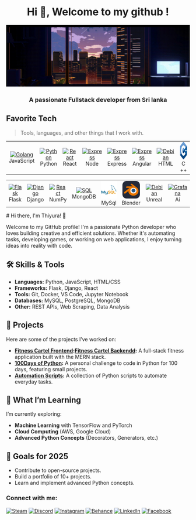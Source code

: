 

<h1 align="center">Hi 👋, Welcome to my github ! </h1>

![](icons/tootee.gif)

<h3 align="center">A passionate Fullstack developer from Sri lanka</h3>

<h2 align="left" id="macropower-tech">Favorite Tech </h2>

> Tools, languages, and other things that I work with.

<table>
  <tr>
    <td align="center" width="96">
      <a href="#macropower-tech">
        <img src="https://user-images.githubusercontent.com/74038190/212257454-16e3712e-945a-4ca2-b238-408ad0bf87e6.gif" height="48" alt="Golang" />
      </a>
      <br>JavaScript
    </td>
    <td align="center" width="96">
      <a href="#macropower-tech">
        <img src="https://user-images.githubusercontent.com/74038190/212257472-08e52665-c503-4bd9-aa20-f5a4dae769b5.gif" width="48" height="48" alt="Python" />
      </a>
      <br>Python
    </td>
    <td align="center" width="96">
      <a href="#macropower-tech">
        <img src="https://user-images.githubusercontent.com/74038190/212257467-871d32b7-e401-42e8-a166-fcfd7baa4c6b.gif" width="48" height="48" alt="React" />
      </a>
      <br>React
    </td>
    <td align="center" width="96">
      <a href="#macropower-tech">
        <img src="https://user-images.githubusercontent.com/74038190/212257460-738ff738-247f-4445-a718-cdd0ca76e2db.gif"  width="45" height="48" alt="Express"/>
      </a>
      <br>Node
    </td>
    <td align="center" width="96">
      <a href="#macropower-tech" >
        <img src="https://github.com/Anmol-Baranwal/Cool-GIFs-For-GitHub/assets/74038190/1a797f46-efe4-41e6-9e75-5303e1bbcbfa" width="48" height="48" alt="Express" />
      </a>
      <br>Express
    </td>
    <td align="center" width="96"> 
      <a href="#macropower-tech" >
        <img src="https://user-images.githubusercontent.com/74038190/212280823-79088828-a258-4a4d-8d6c-96315d5a07af.gif" width="48" height="48" alt="Express" />
      </a>
      <br>Angular
    </td>
    <td align="center"  width="96">
      <a href="#macropower-tech">
        <img src= "https://github.com/Anmol-Baranwal/Cool-GIFs-For-GitHub/assets/74038190/29fd6286-4e7b-4d6c-818f-c4765d5e39a9" width="48" height="48" alt="Debian" />
      </a>
      <br>HTML
    </td>
    <td align="center" width="96">
      <a href="#macropower-tech" >
        <img src="https://raw.githubusercontent.com/devicons/devicon/master/icons/cplusplus/cplusplus-original.svg" width="48" height="48" alt="Grafana" />
      </a>
      <br>C ++
    </td>
  </tr>
</table>

<table>
  <tr>
    <td align="center" width="96">
      <a href="#macropower-tech">
        <img src= "https://raw.githubusercontent.com/marwin1991/profile-technology-icons/refs/heads/main/icons/flask.png" width="48" height="48" alt="Flask" />
      </a>
      <br>Flask
    </td>
    <td align="center" width="96">
      <a href="#macropower-tech">
        <img src= "https://raw.githubusercontent.com/marwin1991/profile-technology-icons/refs/heads/main/icons/django.png" width="48" height="48" alt="Django" />
      </a>
      <br>Django
    </td>
    <td align="center" width="96">
      <a href="#macropower-tech">
        <img src= "https://raw.githubusercontent.com/marwin1991/profile-technology-icons/refs/heads/main/icons/numpy.png" width="48" height="48" alt="React" />
      </a>
      <br>NumPy
    </td>
    <td align="center" width="96">
      <a href="#macropower-tech">
        <img src= "https://github.com/Anmol-Baranwal/Cool-GIFs-For-GitHub/assets/74038190/398b19b1-9aae-4c1f-8bc0-d172a2c08d68" width="45" height="48" alt="SQL"/>
      </a>
      <br>MongoDB
    </td>
    <td align="center" width="96">
      <a href="#macropower-tech" >
        <img src="https://raw.githubusercontent.com/devicons/devicon/master/icons/mysql/mysql-original-wordmark.svg" width="48" height="48" alt="C" />
      </a>
      <br>MySql
    </td>
    <td align="center" width="96"> 
      <a href="#macropower-tech" >
        <img src="icons/Blender-Dark.svg " width="48" height="48" alt="C ++" />
      </a>
      <br>Blender
    </td>
    <td align="center"  width="96">
      <a href="#macropower-tech">
        <img src= "https://raw.githubusercontent.com/marwin1991/profile-technology-icons/refs/heads/main/icons/unreal_engine.png" width="48" height="48" alt="Debian" />
      </a>
      <br>Unreal
    </td>
    <td align="center" width="96">
      <a href="#macropower-tech" >
        <img src="https://www.vectorlogo.zone/logos/adobe_illustrator/adobe_illustrator-icon.svg" width="48" height="48" alt="Grafana" />
      </a>
      <br>Ai
    </td>
  </tr>
</table>

<p align="left">
  # Hi there, I'm Thiyura! 👋

Welcome to my GitHub profile! I'm a passionate Python developer who loves building creative and efficient solutions. Whether it's automating tasks, developing games, or working on web applications, I enjoy turning ideas into reality with code.

## 🛠️ Skills & Tools
- **Languages:** Python, JavaScript, HTML/CSS
- **Frameworks:** Flask, Django, React
- **Tools:** Git, Docker, VS Code, Jupyter Notebook
- **Databases:** MySQL, PostgreSQL, MongoDB
- **Other:** REST APIs, Web Scraping, Data Analysis

## 🚀 Projects
Here are some of the projects I’ve worked on:
- **[Fitness Cartel Frontend](https://github.com/2tzz/fitness-cartel-frontend):[Fitness Cartel Backendd](https://github.com/2tzz/fitness-cartel-backend):** A full-stack fitness application built with the MERN stack.
- **[100Days of Python](https://github.com/2tzz/100Days_Python_Udemy):** A personal challenge to code in Python for 100 days, featuring small projects.
- **[Automation Scripts](https://github.com/2tzz/Automation-Scripts):** A collection of Python scripts to automate everyday tasks.

## 🌱 What I’m Learning
I’m currently exploring:
- **Machine Learning** with TensorFlow and PyTorch
- **Cloud Computing** (AWS, Google Cloud)
- **Advanced Python Concepts** (Decorators, Generators, etc.)

## 🎯 Goals for 2025
- Contribute to open-source projects.
- Build a portfolio of 10+ projects.
- Learn and implement advanced Python concepts.


</p>


<h3 align="left">Connect with me:</h3>
<p align="left">

[![Steam](https://img.shields.io/badge/steam-%23000000.svg?style=for-the-badge&logo=steam&logoColor=white)](https://steamcommunity.com/profiles/76561199119981337)
[![Discord](https://img.shields.io/badge/Discord-%235865F2.svg?style=for-the-badge&logo=discord&logoColor=white)](https://discord.gg/UUsY9X8xyJ)
[![Instagram](https://img.shields.io/badge/Instagram-%23E4405F.svg?style=for-the-badge&logo=Instagram&logoColor=white)](https://www.instagram.com/t.thiyura/)
[![Behance](https://img.shields.io/badge/Behance-1769ff?style=for-the-badge&logo=behance&logoColor=white)](https://www.instagram.com/t.thiyura/)
[![LinkedIn](https://img.shields.io/badge/linkedin-%230077B5.svg?style=for-the-badge&logo=linkedin&logoColor=white)](https://www.linkedin.com/in/thiyura-thilakshana-1478242ab/)
[![Facebook](https://img.shields.io/badge/Facebook-%231877F2.svg?style=for-the-badge&logo=Facebook&logoColor=white)](https://www.facebook.com/profile.php?id=100086208381519)

</p>


<!---
2tzz/2tzz is a ✨ special ✨ repository because its `README.md` (this file) appears on your GitHub profile.
You can click the Preview link to take a look at your changes.
--->
